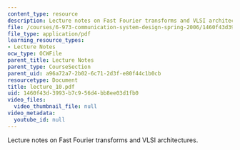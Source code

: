 ```yaml
---
content_type: resource
description: Lecture notes on Fast Fourier transforms and VLSI architectures.
file: /courses/6-973-communication-system-design-spring-2006/1460f43d3993b7c956d4bb8ee03d1fb0_lecture_10.pdf
file_type: application/pdf
learning_resource_types:
- Lecture Notes
ocw_type: OCWFile
parent_title: Lecture Notes
parent_type: CourseSection
parent_uid: a96a72a7-2b02-6c71-2d3f-e80f44c1b0cb
resourcetype: Document
title: lecture_10.pdf
uid: 1460f43d-3993-b7c9-56d4-bb8ee03d1fb0
video_files:
  video_thumbnail_file: null
video_metadata:
  youtube_id: null
---
```

Lecture notes on Fast Fourier transforms and VLSI architectures.

